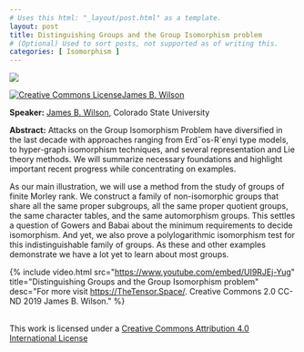 ```yaml
---
# Uses this html: "_layout/post.html" as a template.
layout: post 
title: Distinguishing Groups and the Group Isomorphism problem
# (Optional) Used to sort posts, not supported as of writing this.
categories: [ Isomorphism ]
---
```


![](/uploads/images/iso-knots.png)



<a rel="license" href="http://creativecommons.org/licenses/by/4.0/" target="_blank"><img alt="Creative Commons License" style="border-width:0" src="https://i.creativecommons.org/l/by/4.0/88x31.png" />James B. Wilson</a>


**Speaker:** <a href="https://www.math.colostate.edu/~jwilson/" target="_blank">James B. Wilson</a>, Colorado State University

**Abstract:** Attacks on the Group Isomorphism Problem have diversified in the last
decade with approaches ranging from Erd˝os-R´enyi type models, to hyper-graph
isomorphism techniques, and several representation and Lie theory methods. 
We will summarize necessary foundations and highlight important recent
progress while concentrating on examples.

As our main illustration, we will use a method from the study of groups of finite
Morley rank. We construct a family of non-isomorphic groups that share all
the same proper subgroups, all the same proper quotient groups, the same character
tables, and the same automorphism groups. This settles a question of Gowers
and Babai about the minimum requirements to decide isomorphism. And yet,
we also prove a polylogarithmic isomorphism test for this indistinguishable family
of groups. As these and other examples demonstrate we have a lot yet to learn
about most groups.

 {% 
    include video.html
    src="https://www.youtube.com/embed/UI9RJEj-Yug"
    title="Distinguishing Groups and the Group Isomorphism problem"
    desc="For more visit https://TheTensor.Space/. Creative Commons 2.0 CC-ND 2019 James B. Wilson."
  %}

<br/>This work is licensed under a <a rel="license" href="http://creativecommons.org/licenses/by/4.0/" target="_blank">Creative Commons Attribution 4.0 International License</a>